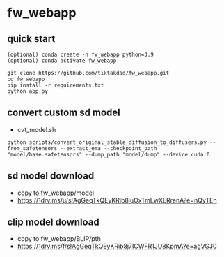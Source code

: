 # fw_webapp


## quick start
```shell
(optional) conda create -n fw_webapp python=3.9
(optional) conda activate fw_webapp

git clone https://github.com/tiktakdad/fw_webapp.git
cd fw_webapp
pip install -r requirements.txt
python app.py
```

## convert custom sd model
- cvt_model.sh
```shell
python scripts/convert_original_stable_diffusion_to_diffusers.py --from_safetensors --extract_ema --checkpoint_path "model/base.safetensors" --dump_path "model/dump" --device cuda:0
```

## sd model download
- copy to fw_webapp/model
- https://1drv.ms/u/s!AgGeqTkQEyKRib8iuOxTmLwXERrenA?e=nQyTEh

## clip model download
- copy to fw_webapp/BLIP/pth
- https://1drv.ms/f/s!AgGeqTkQEyKRib8j7ICWFR1JU8KpmA?e=agVGJ0
